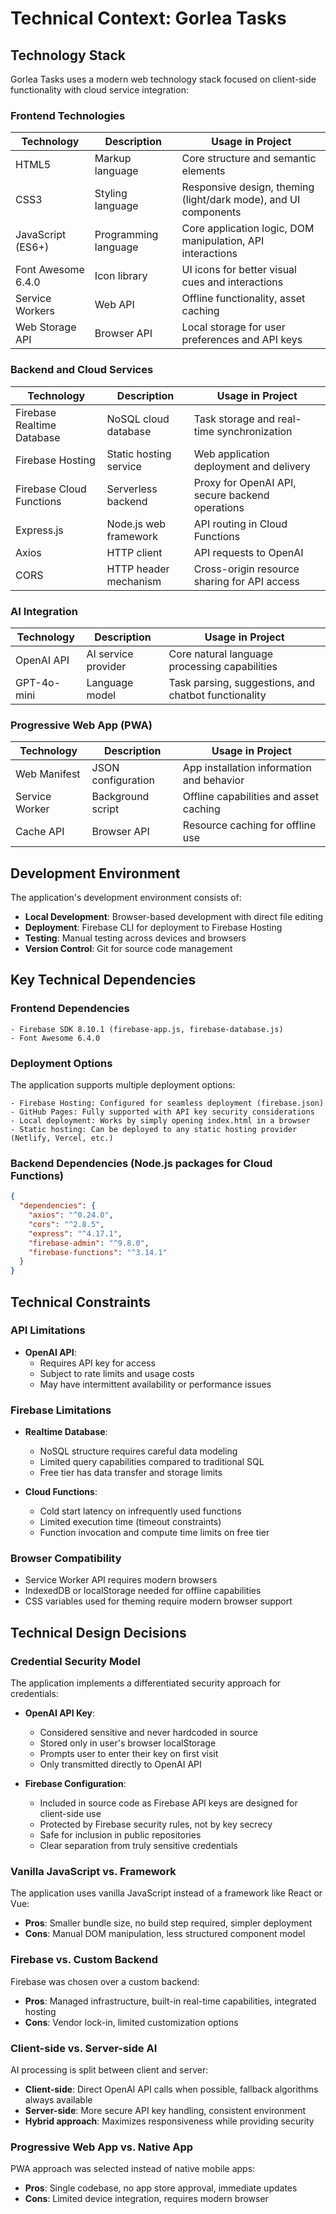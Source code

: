 # Technical Context: Gorlea Tasks

## Technology Stack

Gorlea Tasks uses a modern web technology stack focused on client-side functionality with cloud service integration:

### Frontend Technologies

| Technology | Description | Usage in Project |
|------------|-------------|------------------|
| HTML5 | Markup language | Core structure and semantic elements |
| CSS3 | Styling language | Responsive design, theming (light/dark mode), and UI components |
| JavaScript (ES6+) | Programming language | Core application logic, DOM manipulation, API interactions |
| Font Awesome 6.4.0 | Icon library | UI icons for better visual cues and interactions |
| Service Workers | Web API | Offline functionality, asset caching |
| Web Storage API | Browser API | Local storage for user preferences and API keys |

### Backend and Cloud Services

| Technology | Description | Usage in Project |
|------------|-------------|------------------|
| Firebase Realtime Database | NoSQL cloud database | Task storage and real-time synchronization |
| Firebase Hosting | Static hosting service | Web application deployment and delivery |
| Firebase Cloud Functions | Serverless backend | Proxy for OpenAI API, secure backend operations |
| Express.js | Node.js web framework | API routing in Cloud Functions |
| Axios | HTTP client | API requests to OpenAI |
| CORS | HTTP header mechanism | Cross-origin resource sharing for API access |

### AI Integration

| Technology | Description | Usage in Project |
|------------|-------------|------------------|
| OpenAI API | AI service provider | Core natural language processing capabilities |
| GPT-4o-mini | Language model | Task parsing, suggestions, and chatbot functionality |

### Progressive Web App (PWA)

| Technology | Description | Usage in Project |
|------------|-------------|------------------|
| Web Manifest | JSON configuration | App installation information and behavior |
| Service Worker | Background script | Offline capabilities and asset caching |
| Cache API | Browser API | Resource caching for offline use |

## Development Environment

The application's development environment consists of:

- **Local Development**: Browser-based development with direct file editing
- **Deployment**: Firebase CLI for deployment to Firebase Hosting
- **Testing**: Manual testing across devices and browsers
- **Version Control**: Git for source code management

## Key Technical Dependencies

### Frontend Dependencies

```
- Firebase SDK 8.10.1 (firebase-app.js, firebase-database.js)
- Font Awesome 6.4.0
```

### Deployment Options

The application supports multiple deployment options:

```
- Firebase Hosting: Configured for seamless deployment (firebase.json)
- GitHub Pages: Fully supported with API key security considerations
- Local deployment: Works by simply opening index.html in a browser
- Static hosting: Can be deployed to any static hosting provider (Netlify, Vercel, etc.)
```

### Backend Dependencies (Node.js packages for Cloud Functions)

```json
{
  "dependencies": {
    "axios": "^0.24.0",
    "cors": "^2.8.5",
    "express": "^4.17.1",
    "firebase-admin": "^9.8.0",
    "firebase-functions": "^3.14.1"
  }
}
```

## Technical Constraints

### API Limitations

- **OpenAI API**: 
  - Requires API key for access
  - Subject to rate limits and usage costs
  - May have intermittent availability or performance issues

### Firebase Limitations

- **Realtime Database**:
  - NoSQL structure requires careful data modeling
  - Limited query capabilities compared to traditional SQL
  - Free tier has data transfer and storage limits

- **Cloud Functions**:
  - Cold start latency on infrequently used functions
  - Limited execution time (timeout constraints)
  - Function invocation and compute time limits on free tier

### Browser Compatibility

- Service Worker API requires modern browsers
- IndexedDB or localStorage needed for offline capabilities
- CSS variables used for theming require modern browser support

## Technical Design Decisions

### Credential Security Model

The application implements a differentiated security approach for credentials:

- **OpenAI API Key**:
  - Considered sensitive and never hardcoded in source
  - Stored only in user's browser localStorage
  - Prompts user to enter their key on first visit
  - Only transmitted directly to OpenAI API

- **Firebase Configuration**:
  - Included in source code as Firebase API keys are designed for client-side use
  - Protected by Firebase security rules, not by key secrecy
  - Safe for inclusion in public repositories
  - Clear separation from truly sensitive credentials

### Vanilla JavaScript vs. Framework

The application uses vanilla JavaScript instead of a framework like React or Vue:
- **Pros**: Smaller bundle size, no build step required, simpler deployment
- **Cons**: Manual DOM manipulation, less structured component model

### Firebase vs. Custom Backend

Firebase was chosen over a custom backend:
- **Pros**: Managed infrastructure, built-in real-time capabilities, integrated hosting
- **Cons**: Vendor lock-in, limited customization options

### Client-side vs. Server-side AI

AI processing is split between client and server:
- **Client-side**: Direct OpenAI API calls when possible, fallback algorithms always available
- **Server-side**: More secure API key handling, consistent environment
- **Hybrid approach**: Maximizes responsiveness while providing security

### Progressive Web App vs. Native App

PWA approach was selected instead of native mobile apps:
- **Pros**: Single codebase, no app store approval, immediate updates
- **Cons**: Limited device integration, requires modern browser
